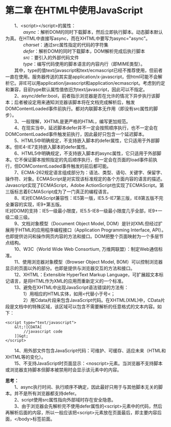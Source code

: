# 第二章 在HTML中使用JavaScript
　　1、&lt;script&gt;&lt;/script&gt;的属性：  
　　　　*async*：解析DOM的同时下载脚本，然后立即执行脚本。动态脚本默认为真。在HTML中直接写async，而在XHTML中要写为async="async"。  
　　　　*charset*：通过src属性指定的代码的字符集  
　　　　*defer*：解析DOM的同时下载脚本，DOM解析完成后执行脚本  
　　　　*src*：要引入的外部代码文件  
　　　　*type*：编写代码使用的脚本语言的内容内行（即MIME类型）。  
　　其中，type的值text/javascript和text/ecmascript已经不推荐使用，但前者一直在使用。服务器传送的其实是application/x-javascript，但html可能不会解析它。非IE可以用application/javascript和application/ecmascript。考虑到约定和兼容，目前type默认属性值依旧为text/javascript，因此可以不指定。  
　　2、async/defer:bool，前者指示浏览器是否在允许的情况下异步执行该脚本；后者被设定用来通知浏览器该脚本将在文档完成解析后，触发DOMContentLoaded事件前执行。都对内联脚本无作用（即没有src属性的脚步）。  
　　3、一般理解，XHTML是更严格的HTML，编写更加规范。  
　　4、在现实当中，延迟脚本defer并不一定会按照顺序执行，也不一定会在DOMContentLoaded事件触发前执行，因此最好只包含一个延迟脚本。  
　　5、HTML5中明确规定，不支持嵌入脚本的defer属性，它只适用于外部脚本。但IE4-IE7支持嵌入脚本的defer属性。  
　　6、HTML5中明确规定，不支持嵌入脚本的async属性，它只适用于外部脚本。它不保证脚本按照指定的先后顺序执行，但一定会在页面的load事件前执行，但DOMContentLoaded事件触发的前后都可能。  
　　7、ECMA-262规定语言组成部分为：语法、类型、语句、关键字、保留字、操作符、对象。ECMAScript是对实现该标准规定的各个方面内容的语言的描述。Javascript实现了ECMAScript，Adobe ActionScript也实现了ECMAScript。第三版标志着ECMAScript成为了一门真正的编程语言。  
　　8、IE对ECMAScript兼容性：IE5第一版，IE5.5-IE7第三版，IE8第五版不完全兼容的实现，IE9+第五版。  
IE对DOM的支持：IE5一级最小限度，IE5.5-IE8一级最小限度几乎全部，IE9+一级二级三级。  
　　9、文档对象模型（Document Object Model, DOM）是针对XML但经过扩展用于HTML的应用程序编程接口（Application Programming Interface, API）。也即提供访问和操作网页内容的方法和接口。DOM把整个页面映射为一个多层节点结构。  
　　10、W3C（World Wide Web Consortium, 万维网联盟）：制定Web通信标准。  
　　11、使用浏览器对象模型（Browser Object Model, BOM）可以控制浏览器显示的页面以外的部分。也即是提供与浏览器交互的方法和接口。  
　　12、XHTML：Extensible HyperText Markup Language，可扩展超文本标记语言，是将HTML作为XML的应用而重新定义的一个标准。  
　　13、避免在XHTML中出现JavaScript语法错误的方法有：  
　　　　1）用相应的HTML实体，如用&lt;代替小于号<；  
　　　　2）用Cdata片段来包含JavaScript代码。在XHTML(XML)中，CData片段是文档中的特殊区域，该区域可以包含不需要解析的任意格式的文本内容。如下：  
```
<script type="text/javascript">
    &lt;![CDATA[
        //javascript code
    ]]&gt;
</script>
```
　　14、用外部文件包含JavaScript代码：可维护、可缓存、适应未来（HTML和XHTML等的变化）。  
　　15、不支持JavaScript时页面显示：&lt;noscript&gt;元素。当浏览器不支持脚本或浏览器支持脚本但脚本被禁用时会显示该元素中的内容。

**思考：**  
　　1、async执行时间、执行顺序不确定，因此最好只用于与其他脚本无关的脚本。并不是所有浏览器都支持defer。  
　　2、script使用src属性指向外部域时存在安全隐患。  
　　3、由于浏览器会先解析完不使用defer属性的&lt;script&gt;元素中的代码，然后再解析后面的内容，所以一般应该把&lt;script&gt;元素放在页面最后，即主要内容后面，&lt;/body&gt;标签前面。  



